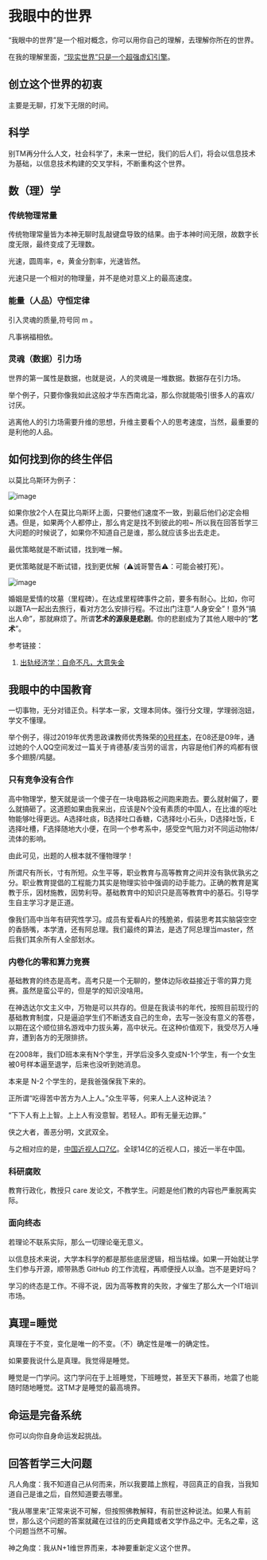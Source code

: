 # 我眼中的世界

“我眼中的世界”是一个相对概念，你可以用你自己的理解，去理解你所在的世界。

在我的理解里面，[“现实世界”只是一个超强虚幻引擎](https://github.com/p-program/The-Seed)。

## 创立这个世界的初衷

主要是无聊，打发下无限的时间。

## 科学

别TM再分什么人文，社会科学了，未来一世纪，我们的后人们，将会以信息技术为基础，以信息技术构建的交叉学科，不断重构这个世界。

## 数（理）学

### 传统物理常量

传统物理常量皆为本神无聊时乱敲键盘导致的结果。由于本神时间无限，故数字长度无限，最终变成了无理数。

光速，圆周率，e，黄金分割率，光速皆然。

光速只是一个相对的物理量，并不是绝对意义上的最高速度。

### 能量（人品）守恒定律

引入灵魂的质量,符号同 m 。

凡事祸福相依。

### 灵魂（数据）引力场

世界的第一属性是数据，也就是说，人的灵魂是一堆数据。数据存在引力场。

举个例子，只要你像我如此这般才华东西南北溢，那么你就能吸引很多人的喜欢/讨厌。

逃离他人的引力场需要升维的思想，升维主要看个人的思考速度，当然，最重要的是利他的人品。

## 如何找到你的终生伴侣

以莫比乌斯环为例子：

![image](images/band.jpeg)

如果你放2个人在莫比乌斯环上面，只要他们速度不一致，到最后他们必定会相遇。但是，如果两个人都停止，那么肯定是找不到彼此的啦~ 所以我在回答哲学三大问题的时候说了，如果你不知道自己是谁，那么就应该多出去走走。

最优策略就是不断试错，找到唯一解。

更优策略就是不断试错，找到更优解（⚠️诚哥警告⚠️：可能会被打死）。

![image](images/cknonlooov.jpeg)

婚姻是爱情的坟墓（里程碑）。在达成里程碑事件之前，要多有耐心。比如，你可以跟TA一起出去旅行，看对方怎么安排行程。不过出门注意“人身安全”！意外“搞出人命”，那就麻烦了。所谓**艺术的源泉是悲剧**。你的悲剧成为了其他人眼中的“**艺术**”。

参考链接：

1. [出轨经济学：自命不凡，大意失金](https://www.huxiu.com/article/352220.html)

## 我眼中的中国教育

一切事物，无分对错正负。科学本一家，文理本同体。强行分文理，学理弱泡妞，学文不懂理。

举个例子，得过2019年优秀思政课教师优秀殊荣的[0号样本](https://zhuanlan.zhihu.com/p/121600727)，在08还是09年，通过她的个人QQ空间发过一篇关于肯德基/麦当劳的谣言，内容是他们养的鸡都有很多个翅膀/鸡腿。

### 只有竞争没有合作

高中物理学，整天就是谈一个傻子在一块电路板之间跑来跑去。要么就射偏了，要么就搞砸了。这道题如果由我来出，应该是N个没有素质的中国人，在比谁的呕吐物能够吐得更远。A选择吐痰，B选择吐口香糖，C选择吐小石头，D选择吐饭，E选择吐槽，F选择随地大小便，在同一个参考系中，感受空气阻力对不同运动物体/流体的影响。

由此可见，出题的人根本就不懂物理学！

所谓尺有所长，寸有所短。众生平等，职业教育与高等教育之间并没有孰优孰劣之分。职业教育提倡的工程能力其实是物理实验中强调的动手能力。正确的教育是寓教于乐，因材施教，因势利导。基础教育中的知识只是高等教育中的基石。引导学生自主学习才是正道。

像我们高中当年有研究性学习。成员有爱看A片的残脆弟，假装思考其实脑袋空空的香肠嘴，本学渣，还有阿总理。我们最终的算法，是选了阿总理当master，然后我们其余所有人全部划水。

### 内卷化的零和算力竞赛

基础教育的终态是高考。高考只是一个无聊的，整体边际收益接近于零的算力竞赛。虽然是蛮公平的，但是学的知识没啥用。

在神选达尔文主义中，万物是可以共存的。但是在我读书的年代，按照目前现行的基础教育制度，只是逼迫学生们不断透支自己的生命，去写一张没有意义的答卷，以期在这个顺位排名游戏中力拔头筹，高中状元。在这种价值观下，我受尽万人唾弃，遭到各方的无限排挤。

在2008年，我们D班本来有N个学生，开学后没多久变成N-1个学生，有一个女生被0号样本逼至退学，后来也没听到她消息。

本来是 N-2 个学生的，是我爸强保我下来的。

正所谓“吃得苦中苦方为人上人。”众生平等，何来人上人这种说法？

“下下人有上上智。上上人有没意智。若轻人。即有无量无边罪。”

侠之大者，善恶分明，文武双全。

与之相对应的是，[中国近视人口7亿](https://www.thepaper.cn/newsDetail_forward_3299324)。全球14亿的近视人口，接近一半在中国。

### 科研腐败

教育行政化，教授只 care 发论文，不教学生。问题是他们教的内容也严重脱离实际。

### 面向终态

若理论不联系实际，那么一切理论毫无意义。

以信息技术来说，大学本科学的都是那些底层逻辑，相当枯燥。如果一开始就让学生们参与开源，顺带熟悉 GitHub 的工作流程，再顺便授人以渔。岂不是更好吗？

学习的终态是工作。不得不说，因为高等教育的失败，才催生了那么大一个IT培训市场。

## 真理=睡觉

真理在于不变，变化是唯一的不变。（不）确定性是唯一的确定性。

如果要我说什么是真理。我觉得是睡觉。

睡觉是一门学问。这门学问在于上班睡觉，下班睡觉，甚至天下暴雨，地震了也能随时随地睡觉。这TM才是睡觉的最高境界。

## 命运是完备系统

你可以向你自身命运发起挑战。

## 回答哲学三大问题

凡人角度：我不知道自己从何而来，所以我要踏上旅程，寻回真正的自我，当我知道自己是谁之后，自然知道要去哪里。

“我从哪里来”正常来说不可解，但按照佛教解释，有前世这种说法。如果人有前世，那么这个问题的答案就藏在过往的历史典籍或者文学作品之中。无名之辈，这个问题当然不可解。

神之角度：我从N+1维世界而来，本神要重新定义这个世界。